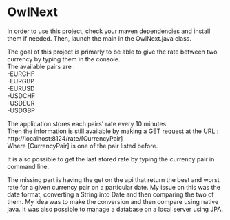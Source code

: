 <h1> OwlNext </h1>

In order to use this project, check your maven dependencies and install them if needed. Then, launch the main in the OwlNext.java class.

The goal of this project is primarly to be able to give the rate between two currency by typing them in the console.</br>
The available pairs are : </br>
-EURCHF</br>
-EURGBP</br>
-EURUSD</br>
-USDCHF</br>
-USDEUR</br>
-USDGBP</br>

The application stores each pairs' rate every 10 minutes.</br>
Then the information is still available by making a GET request at the URL : </br>
http://localhost:8124/rate/[CurrencyPair]  </br>
Where [CurrencyPair] is one of the pair listed before.

It is also possible to get the last stored rate by typing the currency pair in command line.

The missing part is having the get on the api that return the best and worst rate for a given currency pair on a particular date.
My issue on this was the date format, converting a String into Date and then comparing the two of them. 
My idea was to make the conversion and then compare using native java.
It was also possible to manage a database on a local server using JPA.